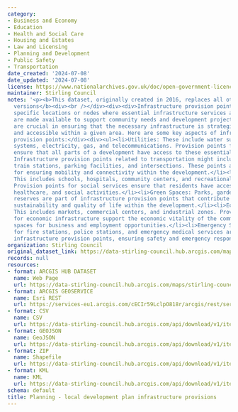 ```yaml
---
category:
- Business and Economy
- Education
- Health and Social Care
- Housing and Estates
- Law and Licensing
- Planning and Development
- Public Safety
- Transportation
date_created: '2024-07-08'
date_updated: '2024-07-08'
license: https://www.nationalarchives.gov.uk/doc/open-government-licence/version/3/
maintainer: Stirling Council
notes: '<p><b>This dataset, originally created in 2016, replaces all other published
  versions</b><div><br /></div><div><div>Infrastructure provision points refer to
  specific locations or nodes where essential infrastructure services and facilities
  are made available to support community needs and development projects. These points
  are crucial in ensuring that the necessary infrastructure is strategically distributed
  and accessible within a given area. Here are some key aspects of infrastructure
  provision points:</div><div><ul><li>Utilities: These include water supply, sewage
  systems, electricity, gas, and telecommunications. Provision points for utilities
  ensure that all parts of a development have access to these essential services.</li><li>Transportation:
  Infrastructure provision points related to transportation might include bus stops,
  train stations, parking facilities, and intersections. These points are crucial
  for ensuring mobility and connectivity within the development.</li><li>Social Services:
  This includes schools, hospitals, community centers, and recreational facilities.
  Provision points for social services ensure that residents have access to education,
  healthcare, and social activities.</li><li>Green Spaces: Parks, gardens, and natural
  reserves are part of infrastructure provision points that contribute to the environmental
  sustainability and quality of life within the development.</li><li>Economic Infrastructure:
  This includes markets, commercial centers, and industrial zones. Provision points
  for economic infrastructure support the economic vitality of the community by providing
  spaces for business and employment opportunities.</li><li>Emergency Services: Locations
  for fire stations, police stations, and emergency medical services are also considered
  infrastructure provision points, ensuring safety and emergency response capabilities.</li></ul></div></div></p>'
organization: Stirling Council
original_dataset_link: https://data-stirling-council.hub.arcgis.com/maps/stirling-council::planning-local-development-plan-infrastructure-provisions
records: null
resources:
- format: ARCGIS HUB DATASET
  name: Web Page
  url: https://data-stirling-council.hub.arcgis.com/maps/stirling-council::planning-local-development-plan-infrastructure-provisions
- format: ARCGIS GEOSERVICE
  name: Esri REST
  url: https://services-eu1.arcgis.com/cECIr59LclpO818r/arcgis/rest/services/planning_ldp_infrastructure_provisions/FeatureServer/0
- format: CSV
  name: CSV
  url: https://data-stirling-council.hub.arcgis.com/api/download/v1/items/f21f4b8f593a4ded85e2ab06052d9cff/csv?layers=0
- format: GEOJSON
  name: GeoJSON
  url: https://data-stirling-council.hub.arcgis.com/api/download/v1/items/f21f4b8f593a4ded85e2ab06052d9cff/geojson?layers=0
- format: ZIP
  name: Shapefile
  url: https://data-stirling-council.hub.arcgis.com/api/download/v1/items/f21f4b8f593a4ded85e2ab06052d9cff/shapefile?layers=0
- format: KML
  name: KML
  url: https://data-stirling-council.hub.arcgis.com/api/download/v1/items/f21f4b8f593a4ded85e2ab06052d9cff/kml?layers=0
schema: default
title: Planning - local development plan infrastructure provisions
---
```


